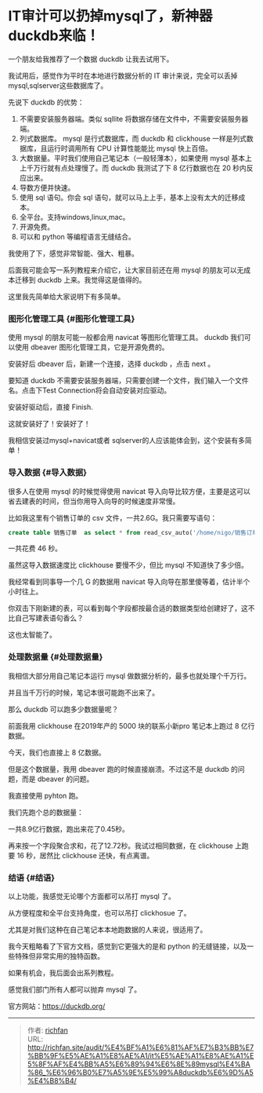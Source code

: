 # IT审计可以扔掉mysql了，新神器duckdb来临！


一个朋友给我推荐了一个数据 duckdb 让我去试用下。

我试用后，感觉作为平时在本地进行数据分析的 IT 审计来说，完全可以丢掉mysql,sqlserver这些数据库了。


先说下 duckdb 的优势：

1.  不需要安装服务器端。类似 sqllite 将数据存储在文件中，不需要安装服务器端。
2.  列式数据库。 mysql 是行式数据库，而 duckdb 和 clickhouse 一样是列式数据库，且运行时调用所有 CPU 计算性能能比 mysql 快上百倍。
3.  大数据量。平时我们使用自己笔记本（一般轻薄本），如果使用 mysql 基本上上千万行就有点处理慢了。而 duckdb 我测试了下 8 亿行数据也在 20 秒内反应出来。
4.  导数方便并快速。
5.  使用 sql 语句。你会 sql 语句，就可以马上上手，基本上没有太大的迁移成本。
6.  全平台。支持windows,linux,mac。
7.  开源免费。
8.  可以和 python 等编程语言无缝结合。

我使用了下，感觉非常智能、强大、粗暴。

后面我可能会写一系列教程来介绍它，让大家目前还在用 mysql 的朋友可以无成本迁移到 duckdb 上来。我觉得这是值得的。

这里我先简单给大家说明下有多简单。


### 图形化管理工具 {#图形化管理工具}

使用 mysql 的朋友可能一般都会用 navicat 等图形化管理工具。 duckdb 我们可以使用 dbeaver 图形化管理工具，它是开源免费的。

安装好后 dbeaver 后，新建一个连接，选择 duckdb ，点击 next 。


要知道 duckdb 不需要安装服务器端，只需要创建一个文件，我们输入一个文件名。点击下Test Connection将会自动安装对应驱动。


安装好驱动后，直接 Finish.

这就安装好了！安装好了！

我相信安装过mysql+navicat或者 sqlserver的人应该能体会到，这个安装有多简单！


### 导入数据 {#导入数据}

很多人在使用 mysql 的时候觉得使用 navicat 导入向导比较方便，主要是这可以省去建表的时间，但当你用导入向导的时候速度非常慢。

比如我这里有个销售订单的 csv 文件，一共2.6G。我只需要写语句：

```sql
create table 销售订单  as select * from read_csv_auto('/home/nigo/销售订单.csv')
```

一共花费 46 秒。

虽然这导入数据速度比 clickhouse 要慢不少，但比 mysql 不知道快了多少倍。

我经常看到同事导一个几 G 的数据用 navicat 导入向导在那里傻等着，估计半个小时往上。

你双击下刚新建的表，可以看到每个字段都按最合适的数据类型给创建好了，这不比自己写建表语句香么？



这也太智能了。


### 处理数据量 {#处理数据量}

我相信大部分用自己笔记本运行 mysql 做数据分析的，最多也就处理个千万行。

并且当千万行的时候，笔记本很可能跑不出来了。

那么 duckdb 可以跑多少数据量呢？

前面我用 clickhouse 在2019年产的 5000 块的联系小新pro 笔记本上跑过 8 亿行数据。

今天，我们也直接上 8 亿数据。

但是这个数据量，我用 dbeaver 跑的时候直接崩溃。不过这不是 duckdb 的问题，而是 dbeaver 的问题。

我直接使用 pyhton 跑。

我们先跑个总的数据量：


一共8.9亿行数据，跑出来花了0.45秒。


再来按一个字段聚合求和，花了12.72秒。我试过相同数据，在 clickhouse 上跑要 16 秒，居然比 clickhouse 还快，有点离谱。


### 结语 {#结语}

以上功能，我感觉无论哪个方面都可以吊打 mysql 了。

从方便程度和全平台支持角度，也可以吊打 clickhosue 了。

尤其是对我们这种在自己笔记本本地跑数据的人来说，很适用了。

我今天粗略看了下官方文档，感觉到它更强大的是和 python 的无缝链接，以及一些特殊但非常实用的独特函数。

如果有机会，我后面会出系列教程。

感觉我们部门所有人都可以抛弃 mysql 了。

官方网站：<https://duckdb.org/>


---

> 作者: [richfan](https://richfan.site/)  
> URL: http://richfan.site/audit/%E4%BF%A1%E6%81%AF%E7%B3%BB%E7%BB%9F%E5%AE%A1%E8%AE%A1/it%E5%AE%A1%E8%AE%A1%E5%8F%AF%E4%BB%A5%E6%89%94%E6%8E%89mysql%E4%BA%86_%E6%96%B0%E7%A5%9E%E5%99%A8duckdb%E6%9D%A5%E4%B8%B4/  

